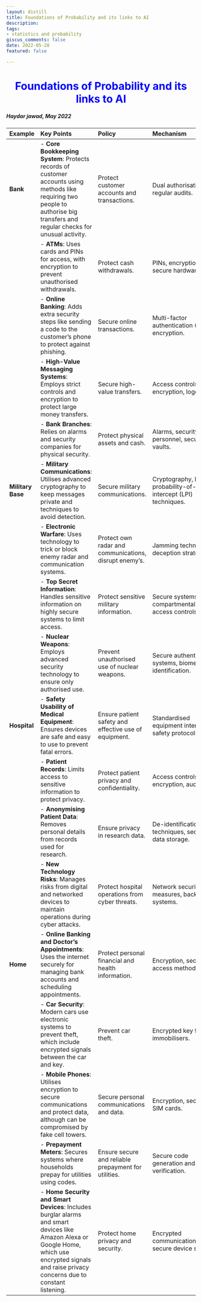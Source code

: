 ```yaml
---
layout: distill 
title: Foundations of Probability and its links to AI
description: 
tags: 
- statistics and probability
giscus_comments: false 
date: 2022-05-28
featured: false

---
```

<h1 style="text-align: center; color: blue !important;">Foundations of Probability and its links to AI</h1>


##### Haydar jawad, May 2022 
| Example        | Key Points                                                                                                                                                                                                                               | Policy                                                               | Mechanism                                                                                 | Assurance                                                                 | Incentives                                                                 |
| :------------- | :---------------------------------------------------------------------------------------------------------------------------------------------------------------------------------------------------------------------------------------- | :------------------------------------------------------------------- | :---------------------------------------------------------------------------------------- | :------------------------------------------------------------------------ | :-------------------------------------------------------------------------- |
| **Bank**       | - **Core Bookkeeping System**: Protects records of customer accounts using methods like requiring two people to authorise big transfers and regular checks for unusual activity.                                                        | Protect customer accounts and transactions.                         | Dual authorisation, regular audits.                                                      | Regular checks and balances.                                              | Job security, integrity policies.                                          |
|                | - **ATMs**: Uses cards and PINs for access, with encryption to prevent unauthorised withdrawals.                                                                                                 | Protect cash withdrawals.                                           | PINs, encryption, secure hardware.                                                       | Monitoring of withdrawal patterns.                                        | Trust in banking services, avoiding fraud.                                |
|                | - **Online Banking**: Adds extra security steps like sending a code to the customer’s phone to protect against phishing.                                                                          | Secure online transactions.                                         | Multi-factor authentication (MFA), encryption.                                           | Regular updates and security audits.                                      | Customer satisfaction, prevention of fraud.                               |
|                | - **High-Value Messaging Systems**: Employs strict controls and encryption to protect large money transfers.                                                                                      | Secure high-value transfers.                                        | Access controls, encryption, logging.                                                    | Audits and transaction monitoring.                                        | Maintain financial integrity, avoid large-scale theft.                    |
|                | - **Bank Branches**: Relies on alarms and security companies for physical security.                                                                                                               | Protect physical assets and cash.                                   | Alarms, security personnel, secure vaults.                                               | Regular maintenance and testing of security systems.                     | Protection of physical assets, safety of staff and customers.             |
| **Military Base** | - **Military Communications**: Utilises advanced cryptography to keep messages private and techniques to avoid detection.                                                                       | Secure military communications.                                     | Cryptography, low-probability-of-intercept (LPI) techniques.                              | Regular testing and evaluation.                                           | National security, mission success.                                       |
|                | - **Electronic Warfare**: Uses technology to trick or block enemy radar and communication systems.                                                                                                | Protect own radar and communications, disrupt enemy’s.              | Jamming techniques, deception strategies.                                                | Continuous monitoring and adaptation.                                     | Strategic advantage, mission success.                                     |
|                | - **Top Secret Information**: Handles sensitive information on highly secure systems to limit access.                                                                                            | Protect sensitive military information.                             | Secure systems, compartmentalisation, access controls.                                    | Regular security audits, strict protocols.                                | Protect national security, prevent leaks.                                 |
|                | - **Nuclear Weapons**: Employs advanced security technology to ensure only authorised use.                                                                                                        | Prevent unauthorised use of nuclear weapons.                        | Secure authentication systems, biometric identification.                                  | Continuous testing and strict protocols.                                   | Avoid catastrophic consequences, ensure authorised use only.              |
| **Hospital**   | - **Safety Usability of Medical Equipment**: Ensures devices are safe and easy to use to prevent fatal errors.                                                                                   | Ensure patient safety and effective use of equipment.               | Standardised equipment interfaces, safety protocols.                                      | Regular training, maintenance checks.                                     | Patient safety, compliance with health regulations.                       |
|                | - **Patient Records**: Limits access to sensitive information to protect privacy.                                                                                                                 | Protect patient privacy and confidentiality.                        | Access controls, encryption, audit logs.                                                 | Regular audits, compliance checks.                                        | Trust in healthcare system, legal compliance.                             |
|                | - **Anonymising Patient Data**: Removes personal details from records used for research.                                                                                                          | Ensure privacy in research data.                                     | De-identification techniques, secure data storage.                                       | Validation of anonymisation processes.                                     | Enable research while protecting privacy, compliance with laws.           |
|                | - **New Technology Risks**: Manages risks from digital and networked devices to maintain operations during cyber attacks.                                                                         | Protect hospital operations from cyber threats.                     | Network security measures, backup systems.                                               | Regular security assessments, incident response plans.                    | Ensure continuous patient care, protect critical systems.                 |
| **Home**       | - **Online Banking and Doctor’s Appointments**: Uses the internet securely for managing bank accounts and scheduling appointments.                                                                | Protect personal financial and health information.                  | Encryption, secure access methods.                                                       | Regular security updates, user education.                                 | Convenience, trust in online services.                                    |
|                | - **Car Security**: Modern cars use electronic systems to prevent theft, which include encrypted signals between the car and key.                                                                 | Prevent car theft.                                                  | Encrypted key fobs, immobilisers.                                                        | Regular testing and updates.                                              | Protect personal property, insurance benefits.                            |
|                | - **Mobile Phones**: Utilises encryption to secure communications and protect data, although can be compromised by fake cell towers.                                                               | Secure personal communications and data.                            | Encryption, secure SIM cards.                                                           | Regular security updates, monitoring.                                     | Protect personal information, avoid fraud.                                |
|                | - **Prepayment Meters**: Secures systems where households prepay for utilities using codes.                                                                                                       | Ensure secure and reliable prepayment for utilities.                | Secure code generation and verification.                                                 | Regular audits and validation.                                            | Reliable utility access, trust in the system.                             |
|                | - **Home Security and Smart Devices**: Includes burglar alarms and smart devices like Amazon Alexa or Google Home, which use encrypted signals and raise privacy concerns due to constant listening. | Protect home privacy and security.                                  | Encrypted communications, secure device setup.                                            | Regular updates, security patches.                                        | Personal safety, privacy, convenience.                                    |
